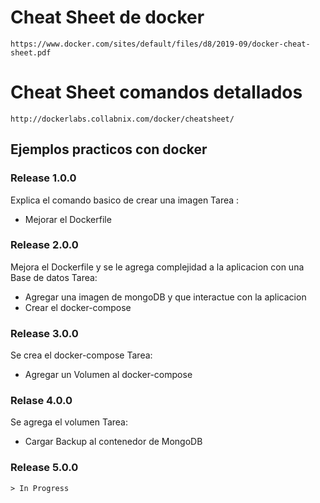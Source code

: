 
# Cheat Sheet de docker

```
https://www.docker.com/sites/default/files/d8/2019-09/docker-cheat-sheet.pdf
```

# Cheat Sheet comandos detallados

```
http://dockerlabs.collabnix.com/docker/cheatsheet/
```
## Ejemplos practicos con docker


### Release 1.0.0

Explica el comando basico de crear una imagen 
Tarea :
 -  Mejorar el Dockerfile

### Release 2.0.0

Mejora el Dockerfile y se le agrega complejidad a la aplicacion  con una Base de datos
Tarea:
 - Agregar una imagen de mongoDB y que interactue con la aplicacion
 - Crear el docker-compose 
 
### Release 3.0.0

Se crea el docker-compose 
 Tarea:
  - Agregar un Volumen al docker-compose

### Relase 4.0.0

Se agrega el volumen 
Tarea:
  - Cargar Backup  al contenedor de MongoDB

### Release 5.0.0 
    > In Progress

